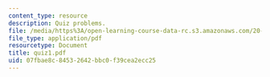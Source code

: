 ```yaml
---
content_type: resource
description: Quiz problems.
file: /media/https%3A/open-learning-course-data-rc.s3.amazonaws.com/20-011j-statistical-thermodynamics-of-biomolecular-systems-be-011j-spring-2004/07fbae8c84532642bbc0f39cea2ecc25_quiz1.pdf
file_type: application/pdf
resourcetype: Document
title: quiz1.pdf
uid: 07fbae8c-8453-2642-bbc0-f39cea2ecc25
---
```


